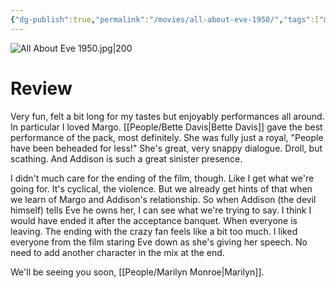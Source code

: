 ```yaml
---
{"dg-publish":true,"permalink":"/movies/all-about-eve-1950/","tags":["movies"],"created":"2024-06-18","updated":"2025-03-13"}
---
```



![All About Eve 1950.jpg|200](/img/user/_sys/Attachments/All%20About%20Eve%201950.jpg)

# Review

Very fun, felt a bit long for my tastes but enjoyably performances all around. In particular I loved Margo. [[People/Bette Davis\|Bette Davis]] gave the best performance of the pack, most definitely. She was fully just a royal, "People have been beheaded for less!" She's great, very snappy dialogue. Droll, but scathing. And Addison is such a great sinister presence.

I didn't much care for the ending of the film, though. Like I get what we're going for. It's cyclical, the violence. But we already get hints of that when we learn of Margo and Addison's relationship. So when Addison (the devil himself) tells Eve he owns her, I can see what we're trying to say. I think I would have ended it after the acceptance banquet. When everyone is leaving. The ending with the crazy fan feels like a bit too much. I liked everyone from the film staring Eve down as she's giving her speech. No need to add another character in the mix at the end.

We'll be seeing you soon, [[People/Marilyn Monroe\|Marilyn]].
